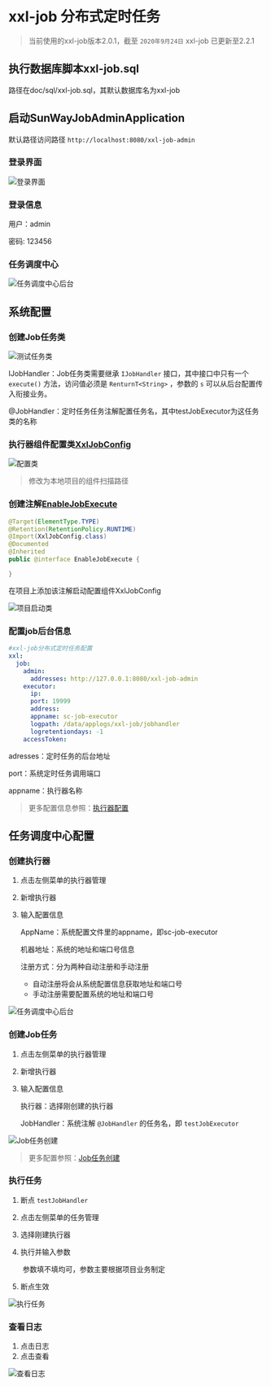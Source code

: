 # xxl-job 分布式定时任务 

> 当前使用的xxl-job版本2.0.1，截至 `2020年9月24日` xxl-job 已更新至2.2.1

## 执行数据库脚本xxl-job.sql

路径在doc/sql/xxl-job.sql，其默认数据库名为xxl-job

## 启动SunWayJobAdminApplication

默认路径访问路径
```http://localhost:8080/xxl-job-admin```

### 登录界面

![登录界面](doc/image/login.jpg?raw=true) 

### 登录信息

用户：admin 

密码: 123456 

### 任务调度中心

![任务调度中心后台](doc/image/index.jpg) 

## 系统配置

### 创建Job任务类

![测试任务类](doc/image/testJob.jpg) 

IJobHandler：Job任务类需要继承 `IJobHandler` 接口，其中接口中只有一个 `execute()`  方法，访问值必须是 `RenturnT<String>` ，参数的 `s` 可以从后台配置传入衔接业务。

@JobHandler：定时任务任务注解配置任务名，其中testJobExecutor为这任务类的名称

### 执行器组件配置类[XxlJobConfig](https://github.com/lingzhexi/xxl-job/blob/master/doc/config/XxlJobConfig.java)

![配置类](doc/image/config-class.jpg) 

> 修改为本地项目的组件扫描路径

### 创建注解[EnableJobExecute](https://github.com/lingzhexi/xxl-job/blob/master/doc/config/EnableJobExecute.java)

```java
@Target(ElementType.TYPE)
@Retention(RetentionPolicy.RUNTIME)
@Import(XxlJobConfig.class)
@Documented
@Inherited
public @interface EnableJobExecute {

}
```

在项目上添加该注解启动配置组件XxlJobConfig

![项目启动类](doc/image/annotetion.jpg) 

### 配置job后台信息

```yml
#xxl-job分布式定时任务配置
xxl:
  job:
    admin:
      addresses: http://127.0.0.1:8080/xxl-job-admin
    executor:
      ip:
      port: 19999
      address:
      appname: sc-job-executor
      logpath: /data/applogs/xxl-job/jobhandler
      logretentiondays: -1
    accessToken:
```

adresses：定时任务的后台地址

port：系统定时任务调用端口

appname：执行器名称

> 更多配置信息参照：[执行器配置](https://www.xuxueli.com/xxl-job/#步骤二：执行器配置)

## 任务调度中心配置

### 创建执行器

1. 点击左侧菜单的执行器管理

2. 新增执行器

3. 输入配置信息

   AppName：系统配置文件里的appname，即sc-job-executor

   机器地址：系统的地址和端口号信息

   注册方式：分为两种自动注册和手动注册

   - 自动注册将会从系统配置信息获取地址和端口号
   - 手动注册需要配置系统的地址和端口号

![任务调度中心后台](doc/image/sc-executor.gif)

### 创建Job任务

1. 点击左侧菜单的执行器管理

2. 新增执行器

3. 输入配置信息

   执行器：选择刚创建的执行器

   JobHandler：系统注解 `@JobHandler` 的任务名，即 `testJobExecutor`

![Job任务创建](doc/image/Job.gif)

> 更多配置参照：[Job任务创建](https://www.xuxueli.com/xxl-job/#步骤二：调度中心，新建调度任务)

### 执行任务

1. 断点 `testJobHandler` 

2. 点击左侧菜单的任务管理

3. 选择刚建执行器

4. 执行并输入参数

   ​	参数填不填均可，参数主要根据项目业务制定

5. 断点生效

![执行任务](doc/image/show-job.gif)

### 查看日志

1. 点击日志
2. 点击查看

![查看日志](doc/image/show-log.gif)